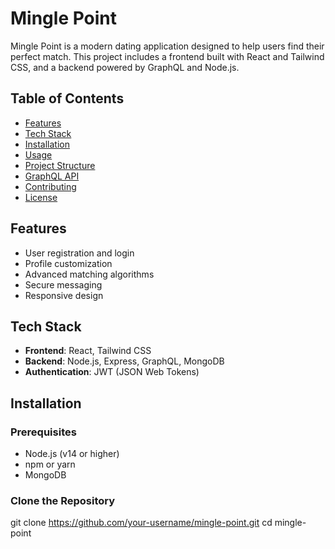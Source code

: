 # Mingle Point

Mingle Point is a modern dating application designed to help users find their perfect match. This project includes a frontend built with React and Tailwind CSS, and a backend powered by GraphQL and Node.js.

## Table of Contents

- [Features](#features)
- [Tech Stack](#tech-stack)
- [Installation](#installation)
- [Usage](#usage)
- [Project Structure](#project-structure)
- [GraphQL API](#graphql-api)
- [Contributing](#contributing)
- [License](#license)

## Features

- User registration and login
- Profile customization
- Advanced matching algorithms
- Secure messaging
- Responsive design

## Tech Stack

- **Frontend**: React, Tailwind CSS
- **Backend**: Node.js, Express, GraphQL, MongoDB
- **Authentication**: JWT (JSON Web Tokens)

## Installation

### Prerequisites

- Node.js (v14 or higher)
- npm or yarn
- MongoDB

### Clone the Repository


git clone https://github.com/your-username/mingle-point.git
cd mingle-point
